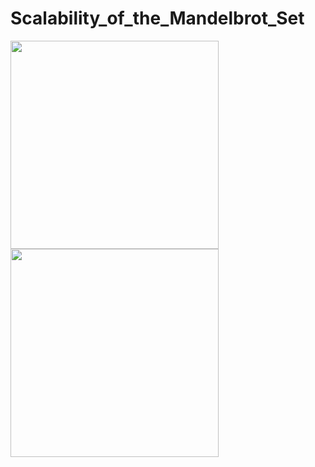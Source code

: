 # Scalability_of_the_Mandelbrot_Set

<img src="https://github.com/andy489/Scalability_of_the_Mandelbrot_Set/blob/main/_assets/01.png" width="333" height="333"><img src="https://github.com/andy489/Scalability_of_the_Mandelbrot_Set/blob/main/_assets/02.png" width="333" height="333">
